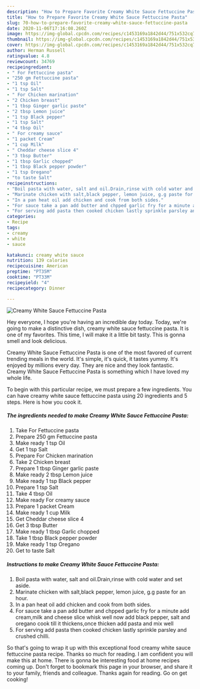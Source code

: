 ```yaml
---
description: "How to Prepare Favorite Creamy White Sauce Fettuccine Pasta"
title: "How to Prepare Favorite Creamy White Sauce Fettuccine Pasta"
slug: 70-how-to-prepare-favorite-creamy-white-sauce-fettuccine-pasta
date: 2020-11-06T17:16:08.260Z
image: https://img-global.cpcdn.com/recipes/c1453169a1842d44/751x532cq70/creamy-white-sauce-fettuccine-pasta-recipe-main-photo.jpg
thumbnail: https://img-global.cpcdn.com/recipes/c1453169a1842d44/751x532cq70/creamy-white-sauce-fettuccine-pasta-recipe-main-photo.jpg
cover: https://img-global.cpcdn.com/recipes/c1453169a1842d44/751x532cq70/creamy-white-sauce-fettuccine-pasta-recipe-main-photo.jpg
author: Herman Russell
ratingvalue: 4.8
reviewcount: 34769
recipeingredient:
- " For Fettuccine pasta"
- "250 gm Fettuccine pasta"
- "1 tsp Oil"
- "1 tsp Salt"
- " For Chicken marination"
- "2 Chicken breast"
- "1 tbsp Ginger garlic paste"
- "2 tbsp Lemon juice"
- "1 tsp Black pepper"
- "1 tsp Salt"
- "4 tbsp Oil"
- " For creamy sauce"
- "1 packet Cream"
- "1 cup Milk"
- " Cheddar cheese slice 4"
- "3 tbsp Butter"
- "1 tbsp Garlic chopped"
- "1 tbsp Black pepper powder"
- "1 tsp Oregano"
- "to taste Salt"
recipeinstructions:
- "Boil pasta with water, salt and oil.Drain,rinse with cold water and set aside."
- "Marinate chicken with salt,black pepper, lemon juice, g.g paste for an hour."
- "In a pan heat oil add chicken and cook from both sides."
- "For sauce take a pan add butter and chpped garlic fry for a minute add cream,milk and cheese slice whisk well now add black pepper, salt and oregano cook till it thickens,once thicken add pasta and mix well"
- "For serving add pasta then cooked chicken lastly sprinkle parsley and crushed chilli."
categories:
- Recipe
tags:
- creamy
- white
- sauce

katakunci: creamy white sauce 
nutrition: 139 calories
recipecuisine: American
preptime: "PT35M"
cooktime: "PT33M"
recipeyield: "4"
recipecategory: Dinner

---
```



![Creamy White Sauce Fettuccine Pasta](https://img-global.cpcdn.com/recipes/c1453169a1842d44/751x532cq70/creamy-white-sauce-fettuccine-pasta-recipe-main-photo.jpg)

Hey everyone, I hope you're having an incredible day today. Today, we're going to make a distinctive dish, creamy white sauce fettuccine pasta. It is one of my favorites. This time, I will make it a little bit tasty. This is gonna smell and look delicious.

Creamy White Sauce Fettuccine Pasta is one of the most favored of current trending meals in the world. It's simple, it's quick, it tastes yummy. It's enjoyed by millions every day. They are nice and they look fantastic. Creamy White Sauce Fettuccine Pasta is something which I have loved my whole life.




To begin with this particular recipe, we must prepare a few ingredients. You can have creamy white sauce fettuccine pasta using 20 ingredients and 5 steps. Here is how you cook it.

<!--inarticleads1-->

##### The ingredients needed to make Creamy White Sauce Fettuccine Pasta:

1. Take  For Fettuccine pasta
1. Prepare 250 gm Fettuccine pasta
1. Make ready 1 tsp Oil
1. Get 1 tsp Salt
1. Prepare  For Chicken marination
1. Take 2 Chicken breast
1. Prepare 1 tbsp Ginger garlic paste
1. Make ready 2 tbsp Lemon juice
1. Make ready 1 tsp Black pepper
1. Prepare 1 tsp Salt
1. Take 4 tbsp Oil
1. Make ready  For creamy sauce
1. Prepare 1 packet Cream
1. Make ready 1 cup Milk
1. Get  Cheddar cheese slice 4
1. Get 3 tbsp Butter
1. Make ready 1 tbsp Garlic chopped
1. Take 1 tbsp Black pepper powder
1. Make ready 1 tsp Oregano
1. Get to taste Salt




<!--inarticleads2-->

##### Instructions to make Creamy White Sauce Fettuccine Pasta:

1. Boil pasta with water, salt and oil.Drain,rinse with cold water and set aside.
1. Marinate chicken with salt,black pepper, lemon juice, g.g paste for an hour.
1. In a pan heat oil add chicken and cook from both sides.
1. For sauce take a pan add butter and chpped garlic fry for a minute add cream,milk and cheese slice whisk well now add black pepper, salt and oregano cook till it thickens,once thicken add pasta and mix well
1. For serving add pasta then cooked chicken lastly sprinkle parsley and crushed chilli.




So that's going to wrap it up with this exceptional food creamy white sauce fettuccine pasta recipe. Thanks so much for reading. I am confident you will make this at home. There is gonna be interesting food at home recipes coming up. Don't forget to bookmark this page in your browser, and share it to your family, friends and colleague. Thanks again for reading. Go on get cooking!
